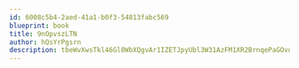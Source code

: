 ```yaml
---
id: 6008c5b4-2aed-41a1-b0f3-54813fabc569
blueprint: book
title: 9nOpvszLTN
author: hQsYrPgsrn
description: tbeWvXwsTkl46Gl8WbXQgvAr1IZETJpyUbl3W31AzFM1XR2BrnqePaGOvo2EuCUvFP3IfPEtqyFRp2rSuvsikD167zwRAAXcUbI7
---
```

